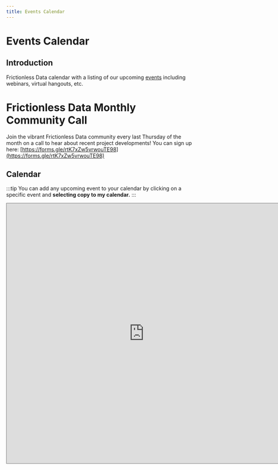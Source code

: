 ```yaml
---
title: Events Calendar
---
```


# Events Calendar

## Introduction

Frictionless Data calendar with a listing of our upcoming [events](/tag/events/) including webinars, virtual hangouts, etc.

# Frictionless Data Monthly Community Call

Join the vibrant Frictionless Data community every last Thursday of the month on a call to hear about recent project developments! You can sign up here: [https://forms.gle/rtK7xZw5vrwouTE98](https://forms.gle/rtK7xZw5vrwouTE98)

## Calendar

:::tip
  You can add any upcoming event to your calendar by clicking on a specific event and **selecting copy to my calendar.**
:::

<iframe src="https://calendar.google.com/calendar/embed?height=700&amp;wkst=1&amp;bgcolor=%23EF6C00&amp;ctz=Europe%2FRome&amp;src=b2tmbi5vcmdfaDk3bm05ZDhxcG50cXExc2ZzcWZnbTNwdTBAZ3JvdXAuY2FsZW5kYXIuZ29vZ2xlLmNvbQ&amp;color=%23EF6C00" style="border:solid 1px #777" width="740" height="700" frameborder="0" scrolling="no"></iframe>
